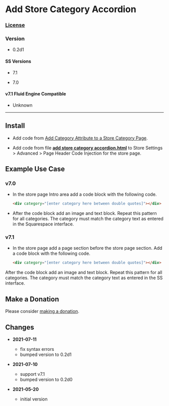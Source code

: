 # Add Store Category Accordion

### [License][99]

### Version

  * 0.2d1

#### SS Versions

  * 7.1
  
  * 7.0

#### v7.1 Fluid Engine Compatible

  * Unknown

---

## Install

* Add code from
  [Add Category Attribute to a Store Category Page](https://github.com/tomsWebConsulting/twcsl/tree/main/Add%20Category%20Attribute%20to%20a%20Store%20Category%20Page).
  
* Add code from file
  **[add store category accordion.html](add%20store%20category%20accordion.html#L1)**
  to Store Settings > Advanced > Page Header Code Injection for the store page.

## Example Use Case

### v7.0

  * In the store page Intro area add a code block with the following code.
  
    ```html
    <div category="[enter category here between double quotes]"></div>
    ```
    
  * After the code block add an image and text block. Repeat this pattern for
    all categories. The category must match the category text as entered in the
    Squarespace interface.

### v7.1

* In the store page add a page section before the store page section. Add a code
  block with the following code.
  
  ```html
  <div category="[enter category here between double quotes]"></div>
  ```

After the code block add an image and text block. Repeat this pattern for all
categories. The category must match the category text as entered in the SS
interface.

## Make a Donation

Please consider
[making a donation](https://github.com/tomsWebConsulting/twcsl#make-a-donation).

## Changes

* **2021-07-11**

  * fix syntax errors
  * bumped version to 0.2d1
  
* **2021-07-10**

  * support v7.1
  * bumped version to 0.2d0
  
* **2021-05-20**

  * initial version

[99]: https://github.com/tomsWebConsulting/twcsl/blob/main/LICENSE.txt#L1
